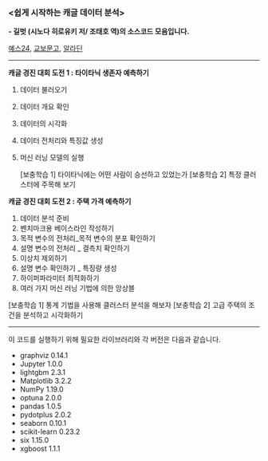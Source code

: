 ### <쉽게 시작하는 캐글 데이터 분석> 

**- 길벗 (시노다 히로유키 저/ 조태호 역)의 소스코드 모음입니다.** 

[예스24](http://www.yes24.com/Product/Goods/103526120), [교보문고](https://www.kyobobook.co.kr/product/detailViewKor.laf?ejkGb=KOR&mallGb=KOR&barcode=9791165216726), [알라딘](https://www.aladin.co.kr/shop/wproduct.aspx?ItemId=278905337)


-----------------

**캐글 경진 대회 도전 1 : 타이타닉 생존자 예측하기**

1. 데이터 불러오기
2. 데이터 개요 확인
3. 데이터의 시각화
4. 데이터 전처리와 특징값 생성
5. 머신 러닝 모델의 실행

   [보충학습 1] 타이타닉에는 어떤 사람이 승선하고 있었는가
   [보충학습 2] 특정 클러스터에 주목해 보기
   

**캐글 경진 대회 도전 2 : 주택 가격 예측하기**

1. 데이터 분석 준비
2. 벤치마크용 베이스라인 작성하기
3. 목적 변수의 전처리_목적 변수의 분포 확인하기
4. 설명 변수의 전처리 _ 결측치 확인하기
5. 이상치 제외하기
6. 설명 변수 확인하기 _ 특징량 생성
7. 하이퍼파라미터 최적화하기
8. 여러 가지 머신 러닝 기법에 의한 앙상블

[보충학습 1] 통계 기법을 사용해 클러스터 분석을 해보자
[보충학습 2] 고급 주택의 조건을 분석하고 시각화하기


---------------------------------------

이 코드를 실행하기 위해 필요한 라이브러리와 각 버전은 다음과 같습니다. 

- graphviz 	0.14.1
- Jupyter 	1.0.0
- lightgbm 	2.3.1
- Matplotlib 	3.2.2
- NumPy 	1.19.0
- optuna 	2.0.0
- pandas 	1.0.5
- pydotplus 	2.0.2
- seaborn 	0.10.1
- scikit-learn 	0.23.2
- six 	1.15.0
- xgboost 	1.1.1
